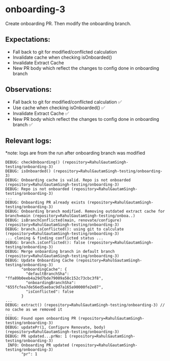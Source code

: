 # onboarding-3

Create onboarding PR. Then modify the onboarding branch.

## Expectations: 
  - Fall back to git for modified/conflicted calculation
  - Invalidate cache when checking isOnboarded()
  - Invalidate Extract Cache
  - New PR body which reflect the changes to config done in onboarding branch
  
## Observations:
  - Fall back to git for modified/conflicted calculation ✅
  - Use cache when checking isOnboarded() ✅
  - Invalidate Extract Cache ✅
  - New PR body which reflect the changes to config done in onboarding branch ✅

## Relevant logs:

*note: logs are from the run after onboarding branch was modified

```log
DEBUG: checkOnboarding() (repository=RahulGautamSingh-testing/onboarding-3)
DEBUG: isOnboarded() (repository=RahulGautamSingh-testing/onboarding-3)
DEBUG: Onboarding cache is valid. Repo is not onboarded (repository=RahulGautamSingh-testing/onboarding-3)
DEBUG: Repo is not onboarded (repository=RahulGautamSingh-testing/onboarding-3)
...
DEBUG: Onboarding PR already exists (repository=RahulGautamSingh-testing/onboarding-3)
DEBUG: Onboarding branch modified. Removing outdated extract cache for branch=main (repository=RahulGautamSingh-testing/onboa..)
DEBUG: isBranchConflicted(main, renovate/configure) (repository=RahulGautamSingh-testing/onboarding-3)
DEBUG: branch.isConflicted(): using git to calculate (repository=RahulGautamSingh-testing/onboarding-3)
... cloning & finding conflicted status ...
DEBUG: branch.isConflicted(): false (repository=RahulGautamSingh-testing/onboarding-3)
DEBUG: Merge onboarding branch in default branch (repository=RahulGautamSingh-testing/onboarding-3)
DEBUG: Update Onboarding Cache (repository=RahulGautamSingh-testing/onboarding-3)
       "onboardingCache": {
         "defaultBranchSha": "ffa89b0eeb4a29d7bde79009a58c152c73cbc3f8",
         "onboardingBranchSha": "655fcfea7de56ed5aebac9d7a165a90000fe2e07",
         "isConflicted": false
       }
...
DEBUG: extract() (repository=RahulGautamSingh-testing/onboarding-3) // no cache as we removed it 
...
DEBUG: Found open onboarding PR (repository=RahulGautamSingh-testing/onboarding-3)
DEBUG: updatePr(1, Configure Renovate, body) (repository=RahulGautamSingh-testing/onboarding-3)
DEBUG: PR updated...prNo: 1 (repository=RahulGautamSingh-testing/onboarding-3)
 INFO: Onboarding PR updated (repository=RahulGautamSingh-testing/onboarding-3)
       "pr": 1
```

